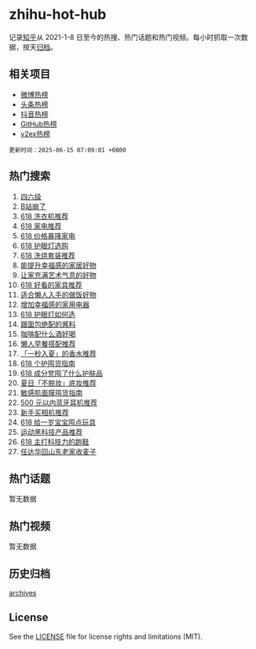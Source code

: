 # zhihu-hot-hub

记录[知乎](https://www.zhihu.com/)从 2021-1-8 日至今的热搜、热门话题和热门视频。每小时抓取一次数据，按天[归档](archives)。

## 相关项目

- [微博热榜](https://github.com/snaildev/weibo-hot-hub)
- [头条热榜](https://github.com/snaildev/toutiao-hot-hub)
- [抖音热榜](https://github.com/snaildev/douyin-hot-hub)
- [GitHub热榜](https://github.com/snaildev/github-hot-hub)
- [v2ex热榜](https://github.com/snaildev/v2ex-hot-hub)


`更新时间：2025-06-15 07:09:01 +0800`

## 热门搜索

1. [四六级](https://www.zhihu.com/search?q=%E5%9B%9B%E5%85%AD%E7%BA%A7)
1. [B站崩了](https://www.zhihu.com/search?q=B%E7%AB%99%E5%B4%A9%E4%BA%86)
1. [618 洗衣机推荐](https://www.zhihu.com/search?q=618%20%E6%B4%97%E8%A1%A3%E6%9C%BA%E6%8E%A8%E8%8D%90)
1. [618 家电推荐](https://www.zhihu.com/search?q=618%20%E5%AE%B6%E7%94%B5%E6%8E%A8%E8%8D%90)
1. [618 价格暴降家电](https://www.zhihu.com/search?q=618%20%E4%BB%B7%E6%A0%BC%E6%9A%B4%E9%99%8D%E5%AE%B6%E7%94%B5)
1. [618 护眼灯选购](https://www.zhihu.com/search?q=618%20%E6%8A%A4%E7%9C%BC%E7%81%AF%E9%80%89%E8%B4%AD)
1. [618 洗烘套装推荐](https://www.zhihu.com/search?q=618%20%E6%B4%97%E7%83%98%E5%A5%97%E8%A3%85%E6%8E%A8%E8%8D%90)
1. [能提升幸福感的家居好物](https://www.zhihu.com/search?q=%E8%83%BD%E6%8F%90%E5%8D%87%E5%B9%B8%E7%A6%8F%E6%84%9F%E7%9A%84%E5%AE%B6%E5%B1%85%E5%A5%BD%E7%89%A9)
1. [让家充满艺术气息的好物](https://www.zhihu.com/search?q=%E8%AE%A9%E5%AE%B6%E5%85%85%E6%BB%A1%E8%89%BA%E6%9C%AF%E6%B0%94%E6%81%AF%E7%9A%84%E5%A5%BD%E7%89%A9)
1. [618 好看的家具推荐](https://www.zhihu.com/search?q=618%20%E5%A5%BD%E7%9C%8B%E7%9A%84%E5%AE%B6%E5%85%B7%E6%8E%A8%E8%8D%90)
1. [适合懒人入手的做饭好物](https://www.zhihu.com/search?q=%E9%80%82%E5%90%88%E6%87%92%E4%BA%BA%E5%85%A5%E6%89%8B%E7%9A%84%E5%81%9A%E9%A5%AD%E5%A5%BD%E7%89%A9)
1. [增加幸福感的家用电器](https://www.zhihu.com/search?q=%E5%A2%9E%E5%8A%A0%E5%B9%B8%E7%A6%8F%E6%84%9F%E7%9A%84%E5%AE%B6%E7%94%A8%E7%94%B5%E5%99%A8)
1. [618 护眼灯如何选](https://www.zhihu.com/search?q=618%20%E6%8A%A4%E7%9C%BC%E7%81%AF%E5%A6%82%E4%BD%95%E9%80%89)
1. [跟面包绝配的酱料](https://www.zhihu.com/search?q=%E8%B7%9F%E9%9D%A2%E5%8C%85%E7%BB%9D%E9%85%8D%E7%9A%84%E9%85%B1%E6%96%99)
1. [咖啡配什么酒好喝](https://www.zhihu.com/search?q=%E5%92%96%E5%95%A1%E9%85%8D%E4%BB%80%E4%B9%88%E9%85%92%E5%A5%BD%E5%96%9D)
1. [懒人早餐搭配推荐](https://www.zhihu.com/search?q=%E6%87%92%E4%BA%BA%E6%97%A9%E9%A4%90%E6%90%AD%E9%85%8D%E6%8E%A8%E8%8D%90)
1. [「一秒入夏」的香水推荐](https://www.zhihu.com/search?q=%E3%80%8C%E4%B8%80%E7%A7%92%E5%85%A5%E5%A4%8F%E3%80%8D%E7%9A%84%E9%A6%99%E6%B0%B4%E6%8E%A8%E8%8D%90)
1. [618 个护囤货指南](https://www.zhihu.com/search?q=618%20%E4%B8%AA%E6%8A%A4%E5%9B%A4%E8%B4%A7%E6%8C%87%E5%8D%97)
1. [618 成分党囤了什么护肤品](https://www.zhihu.com/search?q=618%20%E6%88%90%E5%88%86%E5%85%9A%E5%9B%A4%E4%BA%86%E4%BB%80%E4%B9%88%E6%8A%A4%E8%82%A4%E5%93%81)
1. [夏日「不脱妆」底妆推荐](https://www.zhihu.com/search?q=%E5%A4%8F%E6%97%A5%E3%80%8C%E4%B8%8D%E8%84%B1%E5%A6%86%E3%80%8D%E5%BA%95%E5%A6%86%E6%8E%A8%E8%8D%90)
1. [敏感肌面膜囤货指南](https://www.zhihu.com/search?q=%E6%95%8F%E6%84%9F%E8%82%8C%E9%9D%A2%E8%86%9C%E5%9B%A4%E8%B4%A7%E6%8C%87%E5%8D%97)
1. [500 元以内蓝牙耳机推荐](https://www.zhihu.com/search?q=500%20%E5%85%83%E4%BB%A5%E5%86%85%E8%93%9D%E7%89%99%E8%80%B3%E6%9C%BA%E6%8E%A8%E8%8D%90)
1. [新手买相机推荐](https://www.zhihu.com/search?q=%E6%96%B0%E6%89%8B%E4%B9%B0%E7%9B%B8%E6%9C%BA%E6%8E%A8%E8%8D%90)
1. [618 给一岁宝宝囤点玩具](https://www.zhihu.com/search?q=618%20%E7%BB%99%E4%B8%80%E5%B2%81%E5%AE%9D%E5%AE%9D%E5%9B%A4%E7%82%B9%E7%8E%A9%E5%85%B7)
1. [运动黑科技产品推荐](https://www.zhihu.com/search?q=%E8%BF%90%E5%8A%A8%E9%BB%91%E7%A7%91%E6%8A%80%E4%BA%A7%E5%93%81%E6%8E%A8%E8%8D%90)
1. [618 主打科技力的跑鞋](https://www.zhihu.com/search?q=618%20%E4%B8%BB%E6%89%93%E7%A7%91%E6%8A%80%E5%8A%9B%E7%9A%84%E8%B7%91%E9%9E%8B)
1. [任达华回山东老家收麦子](https://www.zhihu.com/search?q=%E4%BB%BB%E8%BE%BE%E5%8D%8E%E5%9B%9E%E5%B1%B1%E4%B8%9C%E8%80%81%E5%AE%B6%E6%94%B6%E9%BA%A6%E5%AD%90)

## 热门话题

暂无数据

## 热门视频

暂无数据

## 历史归档

[archives](archives)

## License

See the [LICENSE](LICENSE) file for license rights and limitations (MIT).
